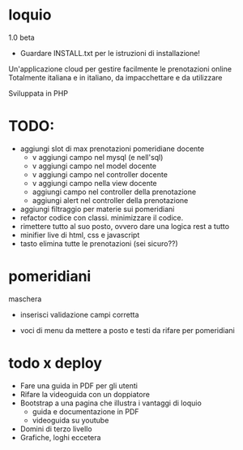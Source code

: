 loquio
======
1.0 beta

+ Guardare INSTALL.txt per le istruzioni di installazione!

Un'applicazione cloud per gestire facilmente le prenotazioni online
Totalmente italiana e in italiano, da impacchettare e da utilizzare

Sviluppata in PHP


TODO:
======

+ aggiungi slot di max prenotazioni pomeridiane docente
    + v aggiungi campo nel mysql (e nell'sql)
    + v aggiungi campo nel model docente
    + v aggiungi campo nel controller docente
    + v aggiungi campo nella view docente
    + aggiungi campo nel controller della prenotazione
    + aggiungi alert nel controller della prenotazione
+ aggiungi filtraggio per materie sui pomeridiani
+ refactor codice con classi. minimizzare il codice.
+ rimettere tutto al suo posto, ovvero dare una logica rest a tutto
+ minifier live di html, css e javascript
+ tasto elimina tutte le prenotazioni (sei sicuro??)

pomeridiani
======

maschera

+ inserisci validazione campi corretta
* voci di menu da mettere a posto e testi da rifare per pomeridiani


todo x deploy
======

* Fare una guida in PDF per gli utenti
* Rifare la videoguida con un doppiatore
* Bootstrap a una pagina che illustra i vantaggi di loquio
    + guida e documentazione in PDF
    + videoguida su youtube
* Domini di terzo livello
* Grafiche, loghi eccetera